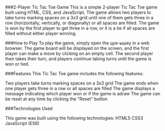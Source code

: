 ###2-Player Tic Tac Toe Game
This is a simple 2-player Tic Tac Toe game built using HTML, CSS, and JavaScript. The game allows two players to take turns marking spaces on a 3x3 grid until one of them gets three in a row (horizontally, vertically, or diagonally) or all spaces are filled. The game is won by the first player to get three in a row, or it is a tie if all spaces are filled without either player winning.

###How to Play
To play the game, simply open the цуи-ышеу in a web browser. The game board will be displayed on the screen, and the first player can make a move by clicking on an empty cell. The second player then takes their turn, and players continue taking turns until the game is won or tied.

###Features
This Tic Tac Toe game includes the following features:

Two players take turns marking spaces on a 3x3 grid
The game ends when one player gets three in a row or all spaces are filled
The game displays a message indicating which player won or if the game is adraw
The game can be reset at any time by clicking the "Reset" button

###Technologies Used

This game was built using the following technologies:
HTML5
CSS3
JavaScript (ES6)
